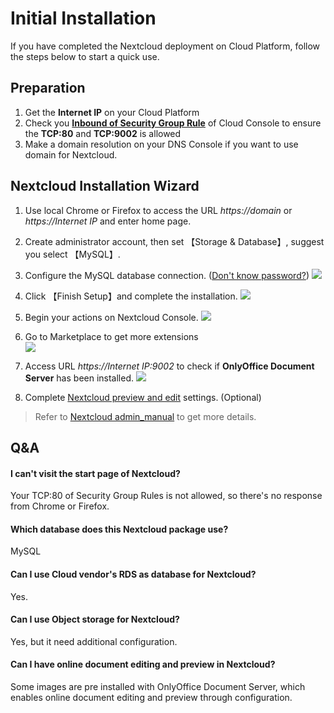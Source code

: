 # Initial Installation

If you have completed the Nextcloud deployment on Cloud Platform, follow the steps below to start a quick use.

## Preparation

1. Get the **Internet IP** on your Cloud Platform
2. Check you **[Inbound of Security Group Rule](https://support.websoft9.com/docs/faq/tech-instance.html)** of Cloud Console to ensure the **TCP:80** and **TCP:9002** is allowed
3. Make a domain resolution on your DNS Console if you want to use domain for Nextcloud.

## Nextcloud Installation Wizard

1. Use local Chrome or Firefox to access the URL *https://domain* or *https://Internet IP* and enter home page.

2. Create administrator account, then set 【Storage & Database】, suggest you select 【MySQL】.

3. Configure the MySQL database connection. ([Don't know password?](/stack-accounts.html#mysql)) 
   ![](https://libs.websoft9.com/Websoft9/DocsPicture/en/nextcloud/nextcloud-intall-websoft9.png)
   
4. Click 【Finish Setup】and complete the installation.
   ![](https://libs.websoft9.com/Websoft9/DocsPicture/en/nextcloud/nextcloud-intallss-websoft9.png)

5. Begin your actions on Nextcloud Console.
   ![](https://libs.websoft9.com/Websoft9/DocsPicture/en/nextcloud/nextcloud-backend-websoft9.png)

6. Go to Marketplace to get more extensions  
   ![](https://libs.websoft9.com/Websoft9/DocsPicture/en/nextcloud/nextcloud-app-websoft9.png)

7. Access URL *https://Internet IP:9002* to check if **OnlyOffice Document Server** has been installed.
   ![](http://libs-websoft9-com.oss-cn-qingdao.aliyuncs.com/Websoft9/DocsPicture/zh/onlyoffice/onlyoffice-documentserver-websoft9.png)

8. Complete [Nextcloud preview and edit](/solution-more.md#nextcloud-preview-and-edit) settings. (Optional)

> Refer to [Nextcloud admin_manual](https://docs.nextcloud.com/server/latest/admin_manual/) to get more details.

## Q&A

#### I can't visit the start page of Nextcloud?

Your TCP:80 of Security Group Rules is not allowed, so there's no response from Chrome or Firefox.

#### Which database does this Nextcloud package use?

MySQL

#### Can I use Cloud vendor's  RDS as database for Nextcloud?

Yes.

#### Can I use Object storage for Nextcloud?

Yes, but it need additional configuration.

#### Can I have online document editing and preview in Nextcloud?

Some images are pre installed with OnlyOffice Document Server, which enables online document editing and preview through configuration.
